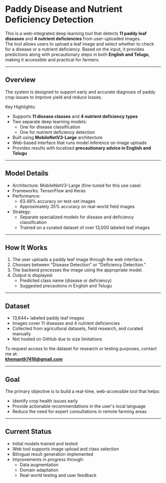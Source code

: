 # Paddy Disease and Nutrient Deficiency Detection

This is a web-integrated deep learning tool that detects **11 paddy leaf diseases** and **4 nutrient deficiencies** from user-uploaded images.  
The tool allows users to upload a leaf image and select whether to check for a disease or a nutrient deficiency. Based on the input, it provides predictions along with precautionary steps in both **English and Telugu**, making it accessible and practical for farmers.

---

## Overview

The system is designed to support early and accurate diagnosis of paddy crop issues to improve yield and reduce losses.

Key Highlights:
- Supports **11 disease classes** and **4 nutrient deficiency types**
- Two separate deep learning models:
  - One for disease classification
  - One for nutrient deficiency detection
- Built using **MobileNetV3-Large** architecture
- Web-based interface that runs model inference on image uploads
- Provides results with localized **precautionary advice in English and Telugu**

---

## Model Details

- Architecture: MobileNetV3-Large (fine-tuned for this use case)
- Frameworks: TensorFlow and Keras
- Performance:
  - 63.48% accuracy on test-set images
  - Approximately 35% accuracy on real-world field images
- Strategy:
  - Separate specialized models for disease and deficiency classification
  - Trained on a curated dataset of over 13,000 labeled leaf images

---

## How It Works

1. The user uploads a paddy leaf image through the web interface.
2. Chooses between "Disease Detection" or "Deficiency Detection."
3. The backend processes the image using the appropriate model.
4. Output is displayed:
   - Predicted class name (disease or deficiency)
   - Suggested precautions in English and Telugu

---

## Dataset

- 13,644+ labeled paddy leaf images
- Images cover 11 diseases and 4 nutrient deficiencies
- Collected from agricultural datasets, field research, and curated manually
- Not hosted on GitHub due to size limitations

To request access to the dataset for research or testing purposes, contact me at:  
**khemanth7416@gmail.com**

---

## Goal

The primary objective is to build a real-time, web-accessible tool that helps:
- Identify crop health issues early
- Provide actionable recommendations in the user's local language
- Reduce the need for expert consultations in remote farming areas

---

## Current Status

- Initial models trained and tested
- Web tool supports image upload and class selection
- Bilingual result generation implemented
- Improvements in progress through:
  - Data augmentation
  - Domain adaptation
  - Real-world testing and user feedback

